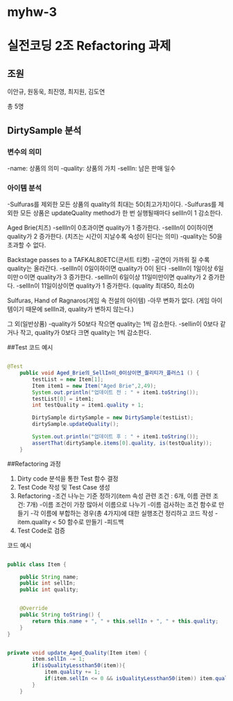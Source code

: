 # myhw-3
# 실전코딩 2조 Refactoring 과제 

## 조원
이안규, 원동욱, 최진영, 최지원, 김도연 

총 5명

## DirtySample 분석

### 변수의 의미
-name: 상품의 의미
-quality: 상품의 가치
-sellIn: 남은 판매 일수

### 아이템 분석
-Sulfuras를 제외한 모든 상품의 quality의 최대는 50(최고가치)이다.
-Sulfuras를 제외한 모든 상품은 updateQuality method가 한 번 실행될때마다 sellIn이 1 감소한다.

Aged Brie(치즈)
-sellIn이 0초과이면 quality가 1 증가한다.
-sellIn이 0이하이면 quality가 2 증가한다.
(치즈는 시간이 지날수록 숙성이 된다는 의미)
-quality는 50을 초과할 수 없다.

Backstage passes to a TAFKAL80ETC(콘서트 티켓)
-공연이 가까워 질 수록 quality는 올라간다. 
-sellIn이 0일이하이면 quality가 0이 된다
-sellIn이 1일이상 6일미만ㅇ이면 quality가 3 증가한다.
-sellIn이 6일이상 11일미만이면 quality가 2 증가한다.
-sellIn이 11일이상이면 quality가 1 증가한다.
(quality 최대50, 최소0)

Sulfuras, Hand of Ragnaros(게임 속 전설의 아이템)
-아무 변화가 없다.
(게임 아이템이기 때문에 sellIn과, quality가 변하지 않는다.)

그 외(일반상품)
-quality가 50보다 작으면 quality는 1씩 감소한다.
-sellin이 0보다 같거나 작고, quality가 0보다 크면 quality는 1씩 감소한다.

##Test 코드 예시
```java

@Test
    public void Aged_Brie의_SellIn이_0이상이면_퀄리티가_플러스1 () {
        testList = new Item[1];
        Item item1 = new Item("Aged Brie",2,49);
        System.out.println("업데이트 전 : " + item1.toString());
        testList[0] = item1;
        int testQuality = item1.quality + 1;

        DirtySample dirtySample = new DirtySample(testList);
        dirtySample.updateQuality();

        System.out.println("업데이트 후 : " + item1.toString());
        assertThat(dirtySample.items[0].quality, is(testQuality));
    }

```
##Refactoring 과정
1. Dirty code 분석을 통한 Test 함수 결정
2. Test Code 작성 및 Test Case 생성
3. Refactoring
-조건 나누는 기준 정하기(item 속성 관련 조건 : 6개, 이름 관련 조건: 7개)
-이름 조건이 가장 많아서 이름으로 나누기
-이름 검사하는 조건 함수로 만들기
-각 이름에 부합하는 경우(총 4가지)에 대한 실행조건 정리하고 코드 작성
-item.quality < 50 함수로 만들기
-피드백
4. Test Code로 검증

코드 예시
```java

public class Item {

    public String name;
    public int sellIn;
    public int quality;


    @Override
    public String toString() {
        return this.name + ", " + this.sellIn + ", " + this.quality;
    }
}

```

```java

private void update_Aged_Quality(Item item) {
        item.sellIn -= 1;
        if(isQualityLessthan50(item)){
            item.quality += 1;
            if(item.sellIn <= 0 && isQualityLessthan50(item)) item.quality += 1;
        }
    }

```
